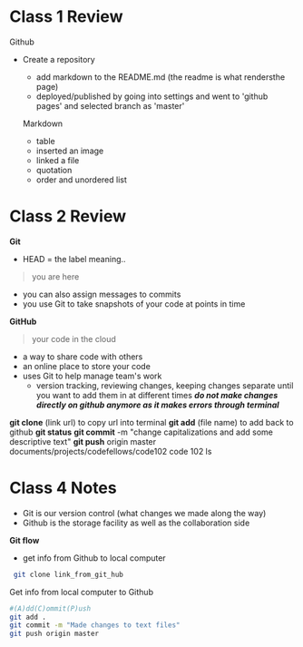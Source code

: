 # Class 1 Review

Github
- Create a repository
  - add markdown to the README.md (the readme is what rendersthe page)
  - deployed/published by going into settings and went to 'github pages' and selected branch as 'master'
  
  Markdown
  - table
  - inserted an image
  - linked a file
  - quotation
  - order and unordered list
  
# Class 2 Review

**Git**
- HEAD = the label meaning..
> you are here 
>
- you can also assign messages to commits
- you use Git to take snapshots of your code at points in time

**GitHub**
> your code in the cloud
>
- a way to share code with others
- an online place to store your code
- uses Git to help manage team's work
  - version tracking, reviewing changes, keeping changes separate until you want to add them in at different times
 ***do not make changes directly on github anymore as it makes errors through terminal***
 
**git clone** (link url) to copy url into terminal
**git add** (file name) to add back to github
**git status**
**git commit** -m "change capitalizations and add some descriptive text"
**git push** origin master
documents/projects/codefellows/code102
code 102 ls

# Class 4 Notes

- Git is our version control (what changes we made along the way)
- Github is the storage facility as well as the collaboration side

**Git flow**
- get info from Github to local computer

```bash
 git clone link_from_git_hub
```
Get info from local computer to Github

```bash
#(A)dd(C)ommit(P)ush
git add .
git commit -m "Made changes to text files"
git push origin master
```
